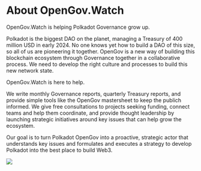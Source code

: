 # About OpenGov.Watch

OpenGov.Watch is helping Polkadot Governance grow up.

Polkadot is the biggest DAO on the planet, managing a Treasury of 400 million USD in early 2024. No one knows yet how to build a DAO of this size, so all of us are pioneering it together. OpenGov is a new way of building this blockchain ecosystem through Governance together in a collaborative process. We need to develop the right culture and processes to build this new network state.

OpenGov.Watch is here to help.

We write monthly Governance reports, quarterly Treasury reports, and provide simple tools like the OpenGov mastersheet to keep the publich informed. We give free consultations to projects seeking funding, connect teams and help them coordinate, and provide thought leadership by launching strategic initiatives around key issues that can help grow the ecosystem.

Our goal is to turn Polkadot OpenGov into a proactive, strategic actor that understands key issues and formulates and executes a strategy to develop Polkadot into the best place to build Web3.

![](/img/DF-badge-white2.png)